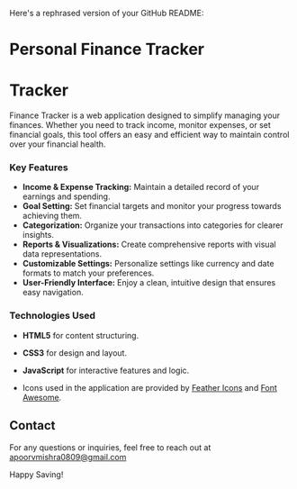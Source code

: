 Here's a rephrased version of your GitHub README:

# Personal Finance Tracker

# Tracker
Finance Tracker is a web application designed to simplify managing your finances. Whether you need to track income, monitor expenses, or set financial goals, this tool offers an easy and efficient way to maintain control over your financial health.

### Key Features
- **Income & Expense Tracking:** Maintain a detailed record of your earnings and spending.
- **Goal Setting:** Set financial targets and monitor your progress towards achieving them.
- **Categorization:** Organize your transactions into categories for clearer insights.
- **Reports & Visualizations:** Create comprehensive reports with visual data representations.
- **Customizable Settings:** Personalize settings like currency and date formats to match your preferences.
- **User-Friendly Interface:** Enjoy a clean, intuitive design that ensures easy navigation.

### Technologies Used
- **HTML5** for content structuring.
- **CSS3** for design and layout.
- **JavaScript** for interactive features and logic.

- Icons used in the application are provided by [Feather Icons](https://feathericons.com/) and [Font Awesome](https://fontawesome.com/).

## Contact

For any questions or inquiries, feel free to reach out at apoorvmishra0809@gmail.com 

Happy Saving!
